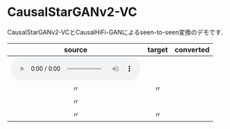 # CausalStarGANv2-VC
CausalStarGANv2-VCとCausalHiFi-GANによるseen-to-seen変換のデモです.

|source|target|converted|
|:-:|:-:|:-:|
|<audio controls src="https://github.com/ytyaru/Audio.Sample.201708031714/tree/master/20170803/ogg/CMajor.wav"></audio>|||
|〃|〃||
|〃|||
|〃|〃||
